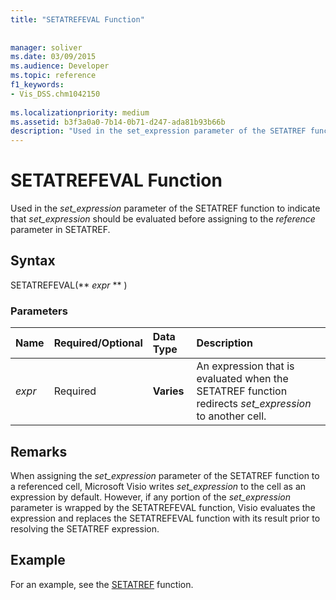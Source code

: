 ```yaml
---
title: "SETATREFEVAL Function"
 
 
manager: soliver
ms.date: 03/09/2015
ms.audience: Developer
ms.topic: reference
f1_keywords:
- Vis_DSS.chm1042150
 
ms.localizationpriority: medium
ms.assetid: b3f3a0a0-7b14-0b71-d247-ada81b93b66b
description: "Used in the set_expression parameter of the SETATREF function to indicate that set_expression should be evaluated before assigning to the reference parameter in SETATREF."
---
```


# SETATREFEVAL Function

Used in the  _set_expression_ parameter of the SETATREF function to indicate that  _set_expression_ should be evaluated before assigning to the  _reference_ parameter in SETATREF. 
  
## Syntax

SETATREFEVAL(** *expr* ** ) 
  
### Parameters

|**Name**|**Required/Optional**|**Data Type**|**Description**|
|:-----|:-----|:-----|:-----|
| _expr_ <br/> |Required  <br/> |**Varies** <br/> | An expression that is evaluated when the SETATREF function redirects  _set_expression_ to another cell.  <br/> |
   
## Remarks

When assigning the  *set_expression*  parameter of the SETATREF function to a referenced cell, Microsoft Visio writes  *set_expression*  to the cell as an expression by default. However, if any portion of the  *set_expression*  parameter is wrapped by the SETATREFEVAL function, Visio evaluates the expression and replaces the SETATREFEVAL function with its result prior to resolving the SETATREF expression. 
  
## Example

For an example, see the [SETATREF](setatref-function.md) function. 
  

